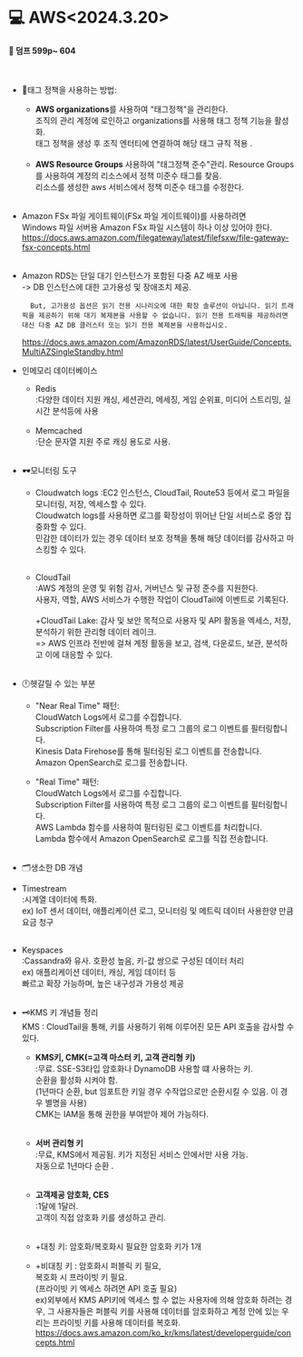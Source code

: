 <h1>💻 AWS<2024.3.20></h1>
<h4>📖 덤프 599p~ 604<br></h4><br>

- 🏴태그 정책을 사용하는 방법: 
  - **AWS organizations**를 사용하여 "태그정책"을 관리한다.<br> 조직의 관리 계정에 로인하고 organizations를 사용해 태그 정책 기능을 활성화. <br>
태그 정책을 생성 후 조직 엔터티에 연결하여 해당 태그 규칙 적용 .<br><br>
  - **AWS Resource Groups** 사용하여 "태그정책 준수"관리. Resource Groups를 사용하여 계정의 리소스에서 정책 미준수 태그를 찾음. <br>리소스를 생성한 aws 서비스에서 정책 미준수 태그를 수정한다. <br><br>

- Amazon FSx 파일 게이트웨이(FSx 파일 게이트웨이)를 사용하려면 <br>Windows 파일 서버용 Amazon FSx 파일 시스템이 하나 이상 있어야 한다.<br>
https://docs.aws.amazon.com/filegateway/latest/filefsxw/file-gateway-fsx-concepts.html<br><br>

- Amazon RDS는 단일 대기 인스턴스가 포함된 다중 AZ 배포 사용 <br>-> DB 인스턴스에 대한 고가용성 및 장애조치 제공.

        But, 고가용성 옵션은 읽기 전용 시나리오에 대한 확장 솔루션이 아닙니다. 읽기 트래픽을 제공하기 위해 대기 복제본을 사용할 수 없습니다. 읽기 전용 트래픽을 제공하려면 대신 다중 AZ DB 클러스터 또는 읽기 전용 복제본을 사용하십시오.
        
    https://docs.aws.amazon.com/AmazonRDS/latest/UserGuide/Concepts.MultiAZSingleStandby.html<br>


- 인메모리 데이터베이스
  - Redis<br>
:다양한 데이터 지원
캐싱, 세션관리, 메세징, 게임 순위표,
미디어 스트리밍, 실시간 분석등에 사용<br><br>
  - Memcached<br>
:단순 문자열 지원
주로 캐싱 용도로 사용.<br><br>


- 🕶️모니터링 도구
  - Cloudwatch logs
:EC2 인스턴스, CloudTail, Route53 등에서 로그 파일을 모니터링, 저장, 엑세스할 수 있다.<br>
Cloudwatch logs를 사용하면 로그를 확장성이 뛰어난 단일 서비스로 중앙 집중화할 수 있다.<br>
민감한 데이터가 있는 경우 데이터 보호 정책을 통해 해당 데이터를 감사하고 마스킹할 수 있다.<br><br>

  - CloudTail<br>
:AWS 계정의 운영 및 위험 감사, 거버넌스 및 규정 준수를 지원한다. <br>사용자, 역할, AWS 서비스가 수행한 작업이 CloudTail에 이벤트로 기록된다.<br><br>
+CloudTail Lake: 감사 및 보안 목적으로 사용자 및 API 활동을 엑세스, 저장, 분석하기 위한 관리형 데이터 레이크.<br>
=> AWS 인프라 전반에 걸쳐 계정 활동을 보고, 검색, 다운로드, 보관, 분석하고 이에 대응할 수 있다. <br><br>


- 🕛헷갈릴 수 있는 부분
    - "Near Real Time" 패턴:<br>
CloudWatch Logs에서 로그를 수집합니다.<br>
Subscription Filter를 사용하여 특정 로그 그룹의 로그 이벤트를 필터링합니다.<br>
Kinesis Data Firehose를 통해 필터링된 로그 이벤트를 전송합니다.
Amazon OpenSearch로 로그를 전송합니다.

  - "Real Time" 패턴:<br>
CloudWatch Logs에서 로그를 수집합니다.<br>
Subscription Filter를 사용하여 특정 로그 그룹의 로그 이벤트를 필터링합니다.<br>
AWS Lambda 함수를 사용하여 필터링된 로그 이벤트를 처리합니다.<br>
Lambda 함수에서 Amazon OpenSearch로 로그를 직접 전송합니다.<br><br>


- 🗂️생소한 DB 개념
 - Timestream<br>
:시계열 데이터에 특화.<br> 
ex) IoT 센서 데이터, 애플리케이션 로그, 모니터링 및 메트릭 데이터
사용한양 만큼 요금 청구<br><br>

  - Keyspaces<br>
:Cassandra와 유사. 호환성 높음, 키-값 쌍으로 구성된 데이터 처리<br>
ex) 애플리케이션 데이터, 캐싱, 게임 데이터 등<br>
빠르고 확장 가능하며, 높은 내구성과 가용성 제공<br><br>

- 🗝️KMS 키 개념들 정리<br>
KMS : CloudTail을 통해, 키를 사용하기 위해 이루어진 모든 API 호출을 감사할 수 있다.<br>

  - **KMS키, CMK(=고객 마스터 키, 고객 관리형 키)**<br>
:무료. SSE-S3타입 암호화나 DynamoDB 사용할 떄 사용하는 키.<br>
순환을 활성화 시켜야 함. <br>
(1년마다 순환, but 임포트한 키일 경우 수작업으로만 순환시킬 수 있음. 이 경우 별명을 사용)<br>
CMK는 IAM을 통해 권한을 부여받아 제어 가능하다.<br><br>

  - **서버 관리형 키** <br>
:무료, KMS에서 제공됨.  키가 지정된 서비스 안에서만 사용 가능.<br>
자동으로 1년마다 순환 .<br><br>

  - **고객제공 암호화, CES**<br>
:1달에 1달러.<br>
고객이 직접 암호화 키를 생성하고 관리. <br><br>

  - +대칭 키: 암호화/복호화시 필요한 암호화 키가 1개
 
  - +비대칭 키 : 암호화시 퍼블릭 키 필요,<br>
복호화 시 프라이빗 키 필요.<br>
(프라이빗 키 엑세스 하려면 API 호출 필요)<br>
ex)외부에서 KMS API키에 엑세스 할 수 없는 사용자에 의해 암호화 하려는 경우, 그 사용자들은 퍼블릭 키를 사용해 데이터를 암호화하고 계정 안에 있는 우리는 프라이빗 키를 사용해 데이터를 복호화.<br>
https://docs.aws.amazon.com/ko_kr/kms/latest/developerguide/concepts.html

